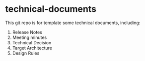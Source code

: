 # technical-documents

This git repo is for template some technical documents, including:
1. Release Notes
2. Meeting minutes
3. Technical Decision
4. Target Architecture
5. Design Rules